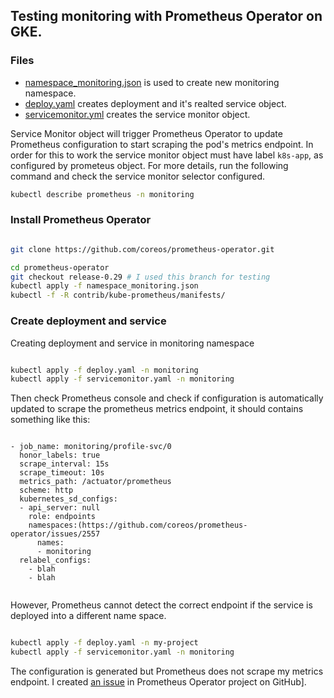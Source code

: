 ## Testing monitoring with Prometheus Operator on GKE.


### Files
* [namespace_monitoring.json](namespace_monitoring.json) is used to create new monitoring namespace.
* [deploy.yaml](deploy.yaml) creates deployment and it's realted service object.
* [servicemonitor.yml](servicemonitor.yaml) creates the service monitor object. 

Service Monitor object will trigger Prometheus Operator to update Prometheus configuration to start scraping the pod's metrics endpoint. In order for this to work the service monitor object must have label ```k8s-app```, as configured by prometeus object. For more details, run the following command and check the service monitor selector configured.
```bash 
kubectl describe prometheus -n monitoring 
```


### Install Prometheus Operator

```bash

git clone https://github.com/coreos/prometheus-operator.git

cd prometheus-operator
git checkout release-0.29 # I used this branch for testing
kubectl apply -f namespace_monitoring.json
kubectl -f -R contrib/kube-prometheus/manifests/

```


### Create deployment and service
Creating deployment and service in monitoring namespace

```bash

kubectl apply -f deploy.yaml -n monitoring
kubectl apply -f servicemonitor.yaml -n monitoring

```

Then check Prometheus console and check if configuration is automatically updated to scrape the prometheus metrics endpoint, it should contains something like this:

```text

- job_name: monitoring/profile-svc/0
  honor_labels: true
  scrape_interval: 15s
  scrape_timeout: 10s
  metrics_path: /actuator/prometheus
  scheme: http
  kubernetes_sd_configs:
  - api_server: null
    role: endpoints
    namespaces:(https://github.com/coreos/prometheus-operator/issues/2557
      names:
      - monitoring
  relabel_configs:
    - blah
    - blah
    

```


However, Prometheus cannot detect the correct endpoint if the service is deployed into a different name space.

```bash

kubectl apply -f deploy.yaml -n my-project
kubectl apply -f servicemonitor.yaml -n monitoring

```

The configuration is generated but Prometheus does not scrape my metrics endpoint. I created [an issue](https://github.com/coreos/prometheus-operator/issues/2557) in Prometheus Operator project on GitHub].
